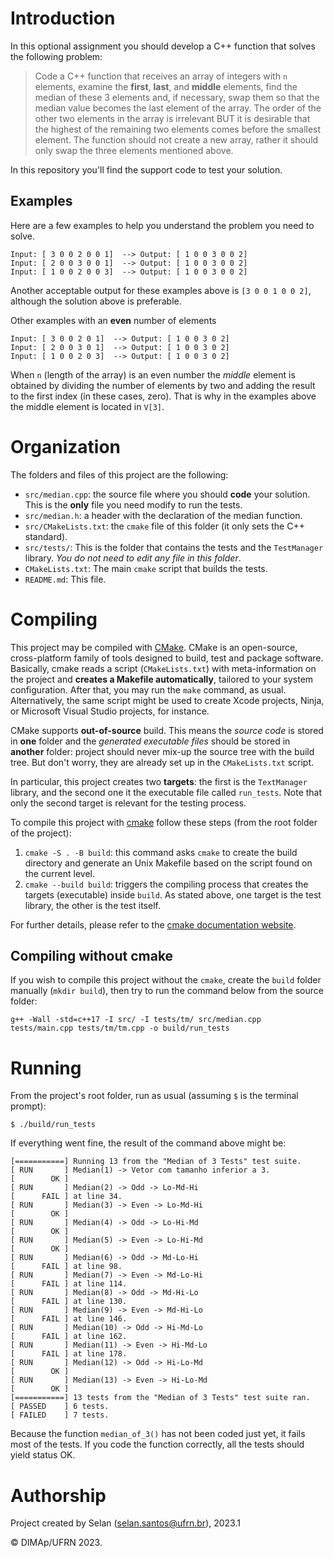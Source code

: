# Introduction

In this optional assignment you should develop a C++ function that solves the following problem:

> Code a C++ function that receives an array of integers with `n` elements, examine the **first**, **last**, and  **middle** elements, find the median of these 3 elements and, if necessary, swap them so that the median value becomes the last element of the array. The order of the other two elements in the array is irrelevant BUT it is desirable that the highest of the remaining two elements comes before the smallest element.
> The function should not create a new array, rather it should only swap the three elements mentioned above.

In this repository you'll find the support code to test your solution.

## Examples

Here are a few examples to help you understand the problem you need to solve.

```
Input: [ 3 0 0 2 0 0 1]  --> Output: [ 1 0 0 3 0 0 2]
Input: [ 2 0 0 3 0 0 1]  --> Output: [ 1 0 0 3 0 0 2]
Input: [ 1 0 0 2 0 0 3]  --> Output: [ 1 0 0 3 0 0 2] 
```
Another acceptable output for these examples above is `[3 0 0 1 0 0 2]`, although the solution above is preferable.

Other examples with an **even** number of elements
```
Input: [ 3 0 0 2 0 1]  --> Output: [ 1 0 0 3 0 2]
Input: [ 2 0 0 3 0 1]  --> Output: [ 1 0 0 3 0 2]
Input: [ 1 0 0 2 0 3]  --> Output: [ 1 0 0 3 0 2] 
```

When `n` (length of the array) is an even number the _middle_ element is obtained by dividing the number of elements by two and adding the result to the first index (in these cases, zero). That is why in the examples above the middle element is located in `V[3]`.

# Organization

The folders and files of this project are the following:

- `src/median.cpp`: the source file where you should **code** your solution. This is the **only** file you need modify to run the tests.
- `src/median.h`: a header with the declaration of the median function.
- `src/CMakeLists.txt`: the `cmake` file of this folder (it only sets the C++ standard).
- `src/tests/`: This is the folder that contains the tests and the `TestManager` library. _You do not need to edit any file in this folder_.
- `CMakeLists.txt`: The main `cmake` script that builds the tests.
- `README.md`: This file.

# Compiling

This project may be compiled with [CMake](https://cmake.org). CMake is an open-source, cross-platform family of tools designed to build, test and package software. Basically, cmake reads a script (`CMakeLists.txt`) with meta-information on the project and **creates a Makefile automatically**, tailored to your system configuration.
After that, you may run the `make` command, as usual.
Alternatively, the same script might be used to create Xcode projects, Ninja, or Microsoft Visual Studio projects, for instance.

CMake supports **out-of-source** build. This means the _source code_ is stored in **one** folder and the _generated executable files_ should be stored in **another** folder: project should never mix-up the source tree with the build tree.
But don't worry, they are already set up in the `CMakeLists.txt` script.

In particular, this project creates two **targets**: the first is the `TextManager` library, and the second one it the executable file called `run_tests`. Note that only the second target is relevant for the testing process.


To compile this project with [cmake](https://cmake.org) follow these steps (from the root folder of the project):

1. `cmake -S . -B build`: this command asks `cmake` to create the build directory and generate an Unix Makefile based on the script found on the current level.
2. `cmake --build build`: triggers the compiling process that creates the targets (executable) inside `build`. As stated above, one target is the test library, the other is the test itself.

For further details, please refer to the [cmake documentation website](https://cmake.org/cmake/help/v3.14/manual/cmake.1.html).

## Compiling without cmake

If you wish to compile this project without the `cmake`, create the `build` folder manually (`mkdir build`), then try to run the command below from the source folder:

```
g++ -Wall -std=c++17 -I src/ -I tests/tm/ src/median.cpp tests/main.cpp tests/tm/tm.cpp -o build/run_tests
```

# Running

From the project's root folder, run as usual (assuming `$` is the terminal prompt):

```
$ ./build/run_tests
```

If everything went fine, the result of the command above might be:

```
[===========] Running 13 from the "Median of 3 Tests" test suite.
[ RUN       ] Median(1) -> Vetor com tamanho inferior a 3.
[        OK ]
[ RUN       ] Median(2) -> Odd -> Lo-Md-Hi
[      FAIL ] at line 34.
[ RUN       ] Median(3) -> Even -> Lo-Md-Hi
[        OK ]
[ RUN       ] Median(4) -> Odd -> Lo-Hi-Md
[        OK ]
[ RUN       ] Median(5) -> Even -> Lo-Hi-Md
[        OK ]
[ RUN       ] Median(6) -> Odd -> Md-Lo-Hi
[      FAIL ] at line 98.
[ RUN       ] Median(7) -> Even -> Md-Lo-Hi
[      FAIL ] at line 114.
[ RUN       ] Median(8) -> Odd -> Md-Hi-Lo
[      FAIL ] at line 130.
[ RUN       ] Median(9) -> Even -> Md-Hi-Lo
[      FAIL ] at line 146.
[ RUN       ] Median(10) -> Odd -> Hi-Md-Lo
[      FAIL ] at line 162.
[ RUN       ] Median(11) -> Even -> Hi-Md-Lo
[      FAIL ] at line 178.
[ RUN       ] Median(12) -> Odd -> Hi-Lo-Md
[        OK ]
[ RUN       ] Median(13) -> Even -> Hi-Lo-Md
[        OK ]
[===========] 13 tests from the "Median of 3 Tests" test suite ran.
[ PASSED    ] 6 tests.
[ FAILED    ] 7 tests.
```

Because the function `median_of_3()` has not been coded just yet, it fails most of the tests.
If you code the function correctly, all the tests should yield status OK.

# Authorship

Project created by Selan (<selan.santos@ufrn.br>), 2023.1

&copy; DIMAp/UFRN 2023.

